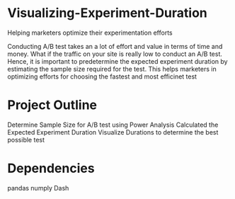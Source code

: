 # Visualizing-Experiment-Duration

Helping marketers optimize their experimentation efforts

Conducting A/B test takes an a lot of effort and value in terms of time and money. What if the traffic on your site is really low to conduct an A/B test. Hence, it is important to predetermine the expected experiment duration by estimating the sample size required for the test. This helps marketers in optimizing efforts for choosing the fastest and most efficinet test 

# Project Outline 

Determine Sample Size for A/B test using Power Analysis 
Calculated the Expected Experiment Duration 
Visualize Durations to determine the best possible test 


# Dependencies 

pandas 
numply
Dash 

 



